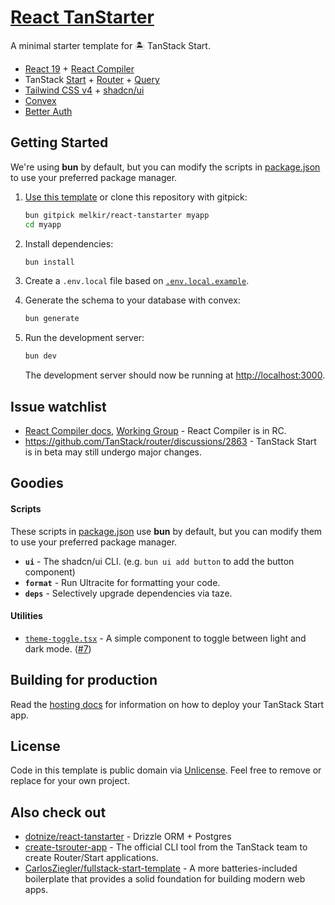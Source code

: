 # [React TanStarter](https://github.com/melkir/react-tanstarter)

A minimal starter template for 🏝️ TanStack Start.

- [React 19](https://react.dev) + [React Compiler](https://react.dev/learn/react-compiler)
- TanStack [Start](https://tanstack.com/start/latest) + [Router](https://tanstack.com/router/latest) + [Query](https://tanstack.com/query/latest)
- [Tailwind CSS v4](https://tailwindcss.com/) + [shadcn/ui](https://ui.shadcn.com/)
- [Convex](https://www.convex.dev/)
- [Better Auth](https://www.better-auth.com/)

## Getting Started

We're using **bun** by default, but you can modify the scripts in [package.json](./package.json) to use your preferred package manager.

1. [Use this template](https://github.com/new?template_name=react-tanstarter&template_owner=dotnize) or clone this repository with gitpick:

   ```bash
   bun gitpick melkir/react-tanstarter myapp
   cd myapp
   ```

2. Install dependencies:

   ```bash
   bun install
   ```

3. Create a `.env.local` file based on [`.env.local.example`](./.env.local.example).

4. Generate the schema to your database with convex:

   ```bash
   bun generate
   ```

5. Run the development server:

   ```bash
   bun dev
   ```

   The development server should now be running at [http://localhost:3000](http://localhost:3000).

## Issue watchlist

- [React Compiler docs](https://react.dev/learn/react-compiler), [Working Group](https://github.com/reactwg/react-compiler/discussions) - React Compiler is in RC.
- https://github.com/TanStack/router/discussions/2863 - TanStack Start is in beta may still undergo major changes.

## Goodies

#### Scripts

These scripts in [package.json](./package.json#L5) use **bun** by default, but you can modify them to use your preferred package manager.

- **`ui`** - The shadcn/ui CLI. (e.g. `bun ui add button` to add the button component)
- **`format`** - Run Ultracite for formatting your code.
- **`deps`** - Selectively upgrade dependencies via taze.

#### Utilities

- [`theme-toggle.tsx`](./src/components/theme-toggle.tsx) - A simple component to toggle between light and dark mode. ([#7](https://github.com/dotnize/react-tanstarter/issues/7))

## Building for production

Read the [hosting docs](https://tanstack.com/start/latest/docs/framework/react/hosting) for information on how to deploy your TanStack Start app.

## License

Code in this template is public domain via [Unlicense](./LICENSE). Feel free to remove or replace for your own project.

## Also check out

- [dotnize/react-tanstarter](https://github.com/dotnize/react-tanstarter) - Drizzle ORM + Postgres
- [create-tsrouter-app](https://github.com/TanStack/create-tsrouter-app/tree/main/cli/create-tsrouter-app) - The official CLI tool from the TanStack team to create Router/Start applications.
- [CarlosZiegler/fullstack-start-template](https://github.com/CarlosZiegler/fullstack-start-template) - A more batteries-included boilerplate that provides a solid foundation for building modern web apps.
